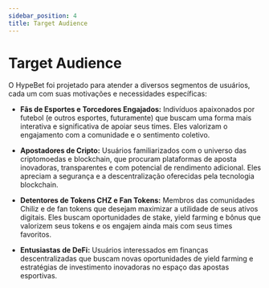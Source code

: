 ```yaml
---
sidebar_position: 4
title: Target Audience
---
```


# Target Audience


O HypeBet foi projetado para atender a diversos segmentos de usuários, cada um com suas motivações e necessidades específicas:

*   **Fãs de Esportes e Torcedores Engajados:** Indivíduos apaixonados por futebol (e outros esportes, futuramente) que buscam uma forma mais interativa e significativa de apoiar seus times. Eles valorizam o engajamento com a comunidade e o sentimento coletivo.

*   **Apostadores de Cripto:** Usuários familiarizados com o universo das criptomoedas e blockchain, que procuram plataformas de aposta inovadoras, transparentes e com potencial de rendimento adicional. Eles apreciam a segurança e a descentralização oferecidas pela tecnologia blockchain.

*   **Detentores de Tokens CHZ e Fan Tokens:** Membros das comunidades Chiliz e de fan tokens que desejam maximizar a utilidade de seus ativos digitais. Eles buscam oportunidades de stake, yield farming e bônus que valorizem seus tokens e os engajem ainda mais com seus times favoritos.

*   **Entusiastas de DeFi:** Usuários interessados em finanças descentralizadas que buscam novas oportunidades de yield farming e estratégias de investimento inovadoras no espaço das apostas esportivas.

